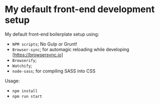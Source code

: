 # My default front-end development setup

My default front-end boilerplate setup using:

  * `NPM scripts`; No Gulp or Grunt!
  * `Browser-sync`; for automagic reloading while developing [https://browsersync.io]
  * `Browserify`;
  * `Watchify`;
  * `node-sass`; for compiling SASS into CSS

Usage:

  * `npm install`
  * `npm run start`
